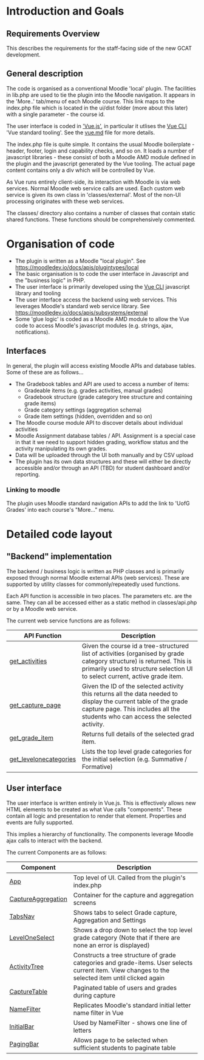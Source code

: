 # Introduction and Goals



## Requirements Overview 

This describes the requirements for the staff-facing side of the new GCAT development.

## General description

The code is organised as a conventional Moodle 'local' plugin. The facilities in lib.php are used to tie the plugin into the Moodle navigation. It appears in the 'More..' tab/menu of each Moodle course. This link maps to the index.php file which is located in the ui/dist folder (more about this later) with a single parameter - the course id. 

The user interface is coded in ['Vue.js'](https://vuejs.org/), in particular it utlises the [Vue CLI](https://cli.vuejs.org/) 'Vue standard tooling'.  See the [vue.md](vue.md) file for more details. 

The index.php file is quite simple. It contains the usual Moodle boilerplate - header, footer, login and capability checks, and so on. It loads a number of javascript libraries - these consist of both a Moodle AMD module defined in the plugin and the javascript generated by the Vue tooling. The actual page content contains only a div which will be controlled by Vue. 

As Vue runs entirely client-side, its interaction with Moodle is via web services. Normal Moodle web service calls are used. Each custom web service is given its own class in 'classes/external'. Most of the non-UI processing originates with these web services. 

The classes/ directory also contains a number of classes that contain static shared functions. These functions should be comprehensively commented. 

# Organisation of code

* The plugin is written as a Moodle "local plugin". See https://moodledev.io/docs/apis/plugintypes/local
* The basic organisation is to code the user interface in Javascript and the "business logic" in PHP.
* The user interface is primarily developed using the [Vue CLI](https://cli.vuejs.org/) javascript library and tooling
* The user interface access the backend using web services. This leverages Moodle's standard web service library. See https://moodledev.io/docs/apis/subsystems/external
* Some 'glue logic' is coded as a Moodle AMD module to allow the Vue code to access Moodle's javascript modules (e.g. strings, ajax, notifications). 

## Interfaces

In general, the plugin will access existing Moodle APIs and database tables. Some of these are as follows...

* The Gradebook tables and API are used to access a number of items:
    * Gradeable items (e.g. grades activities, manual grades)
    * Gradebook structure (grade category tree structure and containing grade items)
    * Grade category settings (aggregation schema)
    * Grade item settings (hidden, overridden and so on)
* The Moodle course module API to discover details about individual activities
* Moodle Assignment database tables / API. Assignment is a special case in that it we need to support hidden grading, workflow status and the activity manipulating its own grades. 
* Data will be uploaded through the UI both manually and by CSV upload
* The plugin has its own data structures and these will either be directly accessible and/or through an API (TBD) for student dashboard and/or reporting. 

### Linking to moodle

The plugin uses Moodle standard navigation APIs to add the link to 'UofG Grades' into each course's "More..." menu.

# Detailed code layout

## "Backend" implementation

The backend / business logic is written as PHP classes and is primarily exposed through normal Moodle external APIs (web services). These are supported by utility classes for commonly/repeatedly used functions. 

Each API function is accessible in two places. The parameters etc. are the same. They can all be accessed either as a static method in classes/api.php or by a Moodle web service. 

The current web service functions are as follows:

| API Function         | Description
|----------------------|---------------------------------------------------------------------------- |
| [get_activities](../classes/external/get_activities.php) | Given the course id a tree-structured list of activities (organised by grade category structure) is returned. This is primarily used to structure selection UI to select current, active grade item. |
| [get_capture_page](../classes/external/get_capture_page.php)| Given the ID of the selected activity this returns all the data needed to display the current table of the grade capture page. This includes all the students who can access the selected activity. |
| [get_grade_item](../classes/external/get_grade_item.php)| Returns full details of the selected grad item. 
| [get_levelonecategories](../classes/external/get_levelonecategories.php) | Lists the top level grade categories for the initial selection (e.g. Summative / Formative)


## User interface

The user interface is written entirely in Vue.js.  This is effectively allows new HTML elements to be created as what Vue calls "components". These contain all logic and presentation to render that element. 
Properties and events are fully supported.

This implies a hierarchy of functionality. The components leverage Moodle ajax calls to interact with the backend. 

The current Components are as follows:

| Component            | Description
|----------------------|--------------------------------------------------------------|
| [App](../ui/src/App.vue) | Top level of UI. Called from the plugin's index.php |
| [CaptureAggregation](../ui/src/views/CaptureAggregation.vue) | Container for the capture and aggregation screens |
| [TabsNav](../ui/src/components/TabsNav.vue) | Shows tabs to select Grade capture, Aggregation and Settings |
| [LevelOneSelect](../ui/src/components/LevelOneSelect.vue) | Shows a drop down to select the top level grade category (Note that if there are none an error is displayed) |
| [ActivityTree](../ui/src/components/ActivityTree.vue) | Constructs a tree structure of grade categories and grade-items. User selects current item. View changes to the selected item until clicked again |
| [CaptureTable](../ui/src/components/CaptureTable.vue) | Paginated table of users and grades during capture |
| [NameFilter](../ui/src/components/NameFilter.vue) | Replicates Moodle's standard initial letter name filter in Vue |
| [InitialBar](../ui/src/components/InitialBar.vue) | Used by NameFilter - shows one line of letters |
| [PagingBar](../ui/src/components/PagingBar.vue) | Allows page to be selected when sufficient students to paginate table |
